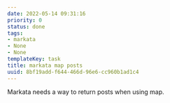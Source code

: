 ```yaml
---
date: 2022-05-14 09:31:16
priority: 0
status: done
tags:
- markata
- None
- None
templateKey: task
title: markata map posts
uuid: 8bf19add-f644-466d-96e6-cc960b1ad1c4
---
```


Markata needs a way to return posts when using map.
